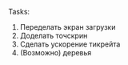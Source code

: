 Tasks:
1. Переделать экран загрузки
2. Доделать точскрин
3. Сделать ускорение тикрейта
4. (Возможно) деревья